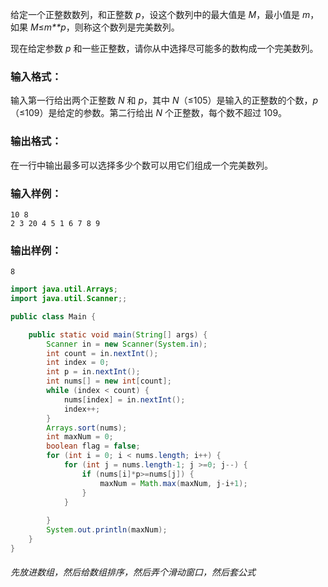给定一个正整数数列，和正整数 *p*，设这个数列中的最大值是 *M*，最小值是 *m*，如果 *M*≤*m**p*，则称这个数列是完美数列。

现在给定参数 *p* 和一些正整数，请你从中选择尽可能多的数构成一个完美数列。

### 输入格式：

输入第一行给出两个正整数 *N* 和 *p*，其中 *N*（≤105）是输入的正整数的个数，*p*（≤109）是给定的参数。第二行给出 *N* 个正整数，每个数不超过 109。

### 输出格式：

在一行中输出最多可以选择多少个数可以用它们组成一个完美数列。

### 输入样例：

```in
10 8
2 3 20 4 5 1 6 7 8 9
```

### 输出样例：

```out
8
```

```java
import java.util.Arrays;
import java.util.Scanner;;

public class Main {

	public static void main(String[] args) {
		Scanner in = new Scanner(System.in);
		int count = in.nextInt();
		int index = 0;
		int p = in.nextInt();
		int nums[] = new int[count];
		while (index < count) {
			nums[index] = in.nextInt();
			index++;
		}
		Arrays.sort(nums);
		int maxNum = 0;
		boolean flag = false;
		for (int i = 0; i < nums.length; i++) {
			for (int j = nums.length-1; j >=0; j--) {
				if (nums[i]*p>=nums[j]) {
					maxNum = Math.max(maxNum, j-i+1);
				}
			}
			
		}
		System.out.println(maxNum);
	}
}
```

###### 先放进数组，然后给数组排序，然后弄个滑动窗口，然后套公式
